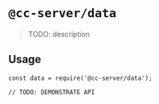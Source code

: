 # `@cc-server/data`

> TODO: description

## Usage

```
const data = require('@cc-server/data');

// TODO: DEMONSTRATE API
```
